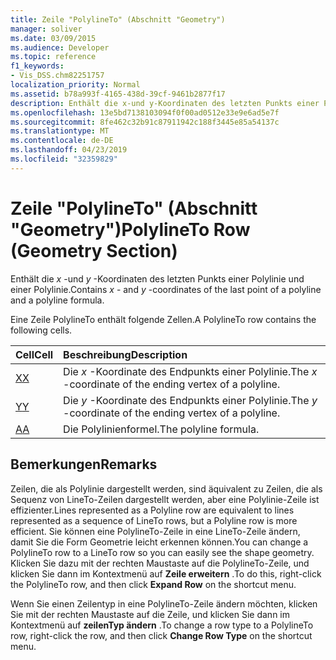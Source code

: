 ```yaml
---
title: Zeile "PolylineTo" (Abschnitt "Geometry")
manager: soliver
ms.date: 03/09/2015
ms.audience: Developer
ms.topic: reference
f1_keywords:
- Vis_DSS.chm82251757
localization_priority: Normal
ms.assetid: b78a993f-4165-438d-39cf-9461b2877f17
description: Enthält die x-und y-Koordinaten des letzten Punkts einer Polylinie und einer Polylinie.
ms.openlocfilehash: 13e5bd7138103094f0f00ad0512e33e9e6ad5e7f
ms.sourcegitcommit: 8fe462c32b91c87911942c188f3445e85a54137c
ms.translationtype: MT
ms.contentlocale: de-DE
ms.lasthandoff: 04/23/2019
ms.locfileid: "32359829"
---
```

# <a name="polylineto-row-geometry-section"></a><span data-ttu-id="5cb6f-103">Zeile "PolylineTo" (Abschnitt "Geometry")</span><span class="sxs-lookup"><span data-stu-id="5cb6f-103">PolylineTo Row (Geometry Section)</span></span>

<span data-ttu-id="5cb6f-104">Enthält die *x* -und *y* -Koordinaten des letzten Punkts einer Polylinie und einer Polylinie.</span><span class="sxs-lookup"><span data-stu-id="5cb6f-104">Contains  *x*  - and  *y*  -coordinates of the last point of a polyline and a polyline formula.</span></span> 
  
<span data-ttu-id="5cb6f-105">Eine Zeile PolylineTo enthält folgende Zellen.</span><span class="sxs-lookup"><span data-stu-id="5cb6f-105">A PolylineTo row contains the following cells.</span></span>
  
|<span data-ttu-id="5cb6f-106">**Cell**</span><span class="sxs-lookup"><span data-stu-id="5cb6f-106">**Cell**</span></span>|<span data-ttu-id="5cb6f-107">**Beschreibung**</span><span class="sxs-lookup"><span data-stu-id="5cb6f-107">**Description**</span></span>|
|:-----|:-----|
|[<span data-ttu-id="5cb6f-108">X</span><span class="sxs-lookup"><span data-stu-id="5cb6f-108">X</span></span>](x-cell-geometry-section.md) <br/> |<span data-ttu-id="5cb6f-109">Die *x* -Koordinate des Endpunkts einer Polylinie.</span><span class="sxs-lookup"><span data-stu-id="5cb6f-109">The  *x*  -coordinate of the ending vertex of a polyline.</span></span>  <br/> |
|[<span data-ttu-id="5cb6f-110">Y</span><span class="sxs-lookup"><span data-stu-id="5cb6f-110">Y</span></span>](y-cell-geometry-section.md) <br/> |<span data-ttu-id="5cb6f-111">Die *y* -Koordinate des Endpunkts einer Polylinie.</span><span class="sxs-lookup"><span data-stu-id="5cb6f-111">The  *y*  -coordinate of the ending vertex of a polyline.</span></span>  <br/> |
|[<span data-ttu-id="5cb6f-112">A</span><span class="sxs-lookup"><span data-stu-id="5cb6f-112">A</span></span>](a-cell-geometry-section.md) <br/> |<span data-ttu-id="5cb6f-113">Die Polylinienformel.</span><span class="sxs-lookup"><span data-stu-id="5cb6f-113">The polyline formula.</span></span>  <br/> |
   
## <a name="remarks"></a><span data-ttu-id="5cb6f-114">Bemerkungen</span><span class="sxs-lookup"><span data-stu-id="5cb6f-114">Remarks</span></span>

<span data-ttu-id="5cb6f-115">Zeilen, die als Polylinie dargestellt werden, sind äquivalent zu Zeilen, die als Sequenz von LineTo-Zeilen dargestellt werden, aber eine Polylinie-Zeile ist effizienter.</span><span class="sxs-lookup"><span data-stu-id="5cb6f-115">Lines represented as a Polyline row are equivalent to lines represented as a sequence of LineTo rows, but a Polyline row is more efficient.</span></span> <span data-ttu-id="5cb6f-116">Sie können eine PolylineTo-Zeile in eine LineTo-Zeile ändern, damit Sie die Form Geometrie leicht erkennen können.</span><span class="sxs-lookup"><span data-stu-id="5cb6f-116">You can change a PolylineTo row to a LineTo row so you can easily see the shape geometry.</span></span> <span data-ttu-id="5cb6f-117">Klicken Sie dazu mit der rechten Maustaste auf die PolylineTo-Zeile, und klicken Sie dann im Kontextmenü auf **Zeile erweitern** .</span><span class="sxs-lookup"><span data-stu-id="5cb6f-117">To do this, right-click the PolylineTo row, and then click **Expand Row** on the shortcut menu.</span></span> 
  
<span data-ttu-id="5cb6f-118">Wenn Sie einen Zeilentyp in eine PolylineTo-Zeile ändern möchten, klicken Sie mit der rechten Maustaste auf die Zeile, und klicken Sie dann im Kontextmenü auf **zeilenTyp ändern** .</span><span class="sxs-lookup"><span data-stu-id="5cb6f-118">To change a row type to a PolylineTo row, right-click the row, and then click **Change Row Type** on the shortcut menu.</span></span> 
  

